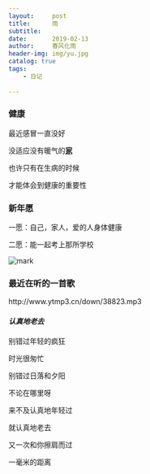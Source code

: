 ```yaml
---
layout:     post
title:      雨
subtitle:  
date:       2019-02-13
author:     春风化雨
header-img: img/yu.jpg
catalog: true
tags:
    - 日记
    
---
```


### 健康

最近感冒一直没好

没适应没有暖气的[**家**](https://baike.baidu.com/item/%E5%AE%89%E9%99%86/746007?fr=aladdin)

也许只有在生病的时候

才能体会到健康的重要性



### 新年愿

一愿：自己，家人，爱的人身体健康

二愿：能一起考上那所学校

![mark](http://plnzlwv2k.bkt.clouddn.com/blog/20190213/sY6873V5OchD.jpg?imageslim)

### 最近在听的一首歌

<p>http://www.ytmp3.cn/down/38823.mp3</p>

####  ***认真地老去***

别错过年轻的疯狂

时光很匆忙

别错过日落和夕阳

不论在哪里呀

来不及认真地年轻过

就认真地老去

又一次和你擦肩而过

一毫米的距离